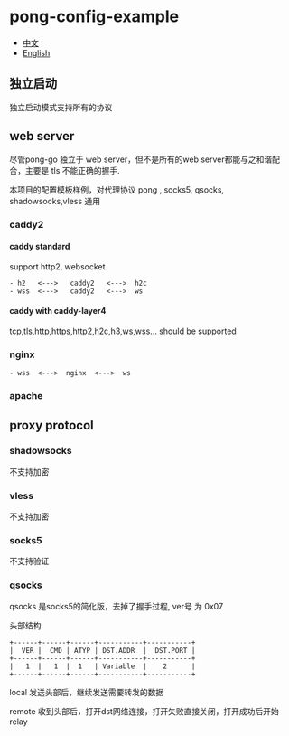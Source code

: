 # pong-config-example

- [中文](README.md)
- [English](readme_en.md)


## 独立启动

独立启动模式支持所有的协议


## web server

尽管pong-go 独立于 web server，但不是所有的web server都能与之和谐配合，主要是 tls 不能正确的握手.
 
本项目的配置模板样例，对代理协议 pong , socks5, qsocks, shadowsocks,vless 通用




### caddy2

#### caddy standard

support http2, websocket 

    - h2   <--->   caddy2   <--->  h2c   
    - wss  <--->   caddy2   <--->  ws   

#### caddy with caddy-layer4

tcp,tls,http,https,http2,h2c,h3,ws,wss... should be supported


### nginx
  
    - wss  <--->  nginx  <--->  ws


### apache



## proxy protocol 

###  shadowsocks

不支持加密

###  vless

不支持加密

###  socks5

不支持验证


### qsocks 

qsocks 是socks5的简化版，去掉了握手过程, ver号 为 0x07

头部结构
 
    +------+------+------+-----------+-----------+
    |  VER |  CMD | ATYP | DST.ADDR  |  DST.PORT |
    +------+------+------+-----------+-----------+
    |   1  |   1  |  1   | Variable  |    2      |
    +------+------+------+-----------+-----------+
 
local 发送头部后，继续发送需要转发的数据

remote 收到头部后，打开dst网络连接，打开失败直接关闭，打开成功后开始relay